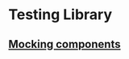 # Testing Library

## [Mocking components](https://ericdcobb.medium.com/advanced-react-component-mocks-with-jest-and-react-testing-library-f1ae8838400b)
